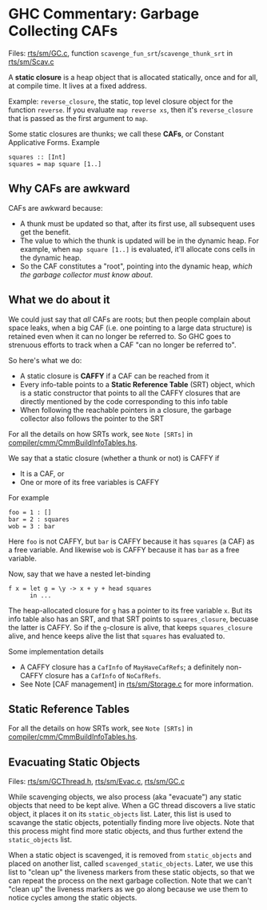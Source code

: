 # GHC Commentary: Garbage Collecting CAFs


Files: [rts/sm/GC.c](https://gitlab.haskell.org/ghc/ghc/tree/master/ghc/rts/sm/GC.c), function `scavenge_fun_srt`/`scavenge_thunk_srt` in [rts/sm/Scav.c](/trac/ghc/browser/ghc/rts/sm/Scav.c)


A **static closure** is a heap object that is allocated statically, once and for all, at compile time. It lives at a fixed address.


Example: `reverse_closure`, the static, top level closure object for the function `reverse`.  If you evaluate `map reverse xs`, then it's `reverse_closure` that is passed as the first argument to `map`.


Some static closures are thunks; we call these **CAFs**, or Constant Applicative Forms. Example

```wiki
squares :: [Int]
squares = map square [1..]
```

## Why CAFs are awkward


CAFs are awkward because:

- A thunk must be updated so that, after its first use, all subsequent uses get the benefit.
- The value to which the thunk is updated will be in the dynamic heap.  For example, when `map square [1..]` is evaluated, it'll allocate cons cells in the dynamic heap.
- So the CAF constitutes a "root", pointing into the dynamic heap, *which the garbage collector must know about*.

## What we do about it


We could just say that *all* CAFs are roots; but then people complain about space leaks, when a big CAF (i.e. one pointing to a large data structure) is retained even when it can no longer be referred to.  So GHC goes to strenuous efforts to track when a CAF "can no longer be referred to".


So here's what we do:

- A static closure is **CAFFY** if a CAF can be reached from it
- Every info-table points to a **Static Reference Table** (SRT) object, which is a static constructor that points to all the CAFFY closures that are directly mentioned by the code corresponding to this info table
- When following the reachable pointers in a closure, the garbage collector also follows the pointer to the SRT


For all the details on how SRTs work, see `Note [SRTs]` in [compiler/cmm/CmmBuildInfoTables.hs](https://gitlab.haskell.org/ghc/ghc/tree/master/ghc/compiler/cmm/CmmBuildInfoTables.hs).


We say that a static closure (whether a thunk or not) is CAFFY if

- It is a CAF, or
- One or more of its free variables is CAFFY


For example

```wiki
foo = 1 : []
bar = 2 : squares
wob = 3 : bar
```


Here `foo` is not CAFFY, but `bar` is CAFFY because it has `squares` (a CAF) as a free variable. And likewise `wob` is CAFFY because it has `bar` as a free variable.


Now, say that we have a nested let-binding

```wiki
f x = let g = \y -> x + y + head squares
      in ...
```


The heap-allocated closure for `g` has a pointer to its free variable `x`.  But its info table also has an SRT,
and that SRT points to `squares_closure`, becuase the latter is CAFFY.  So if the `g`-closure is alive,
that keeps `squares_closure` alive, and hence keeps alive the list that `squares` has evaluated to.


Some implementation details

- A CAFFY closure has a `CafInfo` of `MayHaveCafRefs`; a definitely non-CAFFY closure has a `CafInfo` of `NoCafRefs`.
- See Note \[CAF management\] in [rts/sm/Storage.c](https://gitlab.haskell.org/ghc/ghc/tree/master/ghc/rts/sm/Storage.c) for more information.

## Static Reference Tables


For all the details on how SRTs work, see `Note [SRTs]` in [compiler/cmm/CmmBuildInfoTables.hs](https://gitlab.haskell.org/ghc/ghc/tree/master/ghc/compiler/cmm/CmmBuildInfoTables.hs).

## Evacuating Static Objects


Files: [rts/sm/GCThread.h](https://gitlab.haskell.org/ghc/ghc/tree/master/ghc/rts/sm/GCThread.h), [rts/sm/Evac.c](/trac/ghc/browser/ghc/rts/sm/Evac.c), [rts/sm/GC.c](/trac/ghc/browser/ghc/rts/sm/GC.c)


While scavenging objects, we also process (aka "evacuate") any static objects that need to be kept alive.  When a GC thread discovers a live static object, it places it on its `static_objects`
list.  Later, this list is used to scavange the static objects, potentially finding more live objects.
Note that this process might find more static objects, and thus further extend the `static_objects` list.


When a static object is scavenged, it is removed from `static_objects` and placed on another list, called `scavenged_static_objects`.  Later, we use this list to "clean up" the liveness markers from these static objects, so that we can repeat the process on the next garbage collection.
Note that we can't "clean up" the liveness markers as we go along because we use them to notice
cycles among the static objects.
